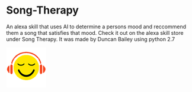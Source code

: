 # Song-Therapy
An alexa skill that uses AI to determine a persons mood and reccommend them a song that satisfies that mood.
Check it out on the alexa skill store under Song Therapy.
It was made by Duncan Bailey using python 2.7



![alt text](https://github.com/dubailey/Song-Therapy/blob/master/APP_ICON.png)
